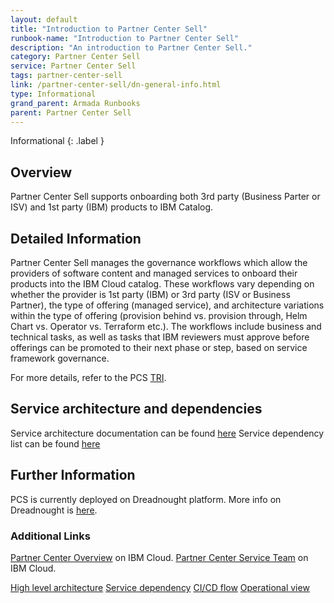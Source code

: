 ```yaml
---
layout: default
title: "Introduction to Partner Center Sell"
runbook-name: "Introduction to Partner Center Sell"
description: "An introduction to Partner Center Sell."
category: Partner Center Sell
service: Partner Center Sell
tags: partner-center-sell
link: /partner-center-sell/dn-general-info.html
type: Informational
grand_parent: Armada Runbooks
parent: Partner Center Sell
---
```


Informational
{: .label }

## Overview
Partner Center Sell supports onboarding both 3rd party (Business Parter or ISV) and 1st party (IBM) products to IBM Catalog.

## Detailed Information

Partner Center Sell manages the governance workflows which allow the providers of software content and managed services to onboard their products into the IBM Cloud catalog. These workflows vary depending on whether the provider is 1st party (IBM) or 3rd party (ISV or Business Partner), the type of offering (managed service), and architecture variations within the type of offering (provision behind vs. provision through, Helm Chart vs. Operator vs. Terraform etc.). The workflows include business and technical tasks, as well as tasks that IBM reviewers must approve before offerings can be promoted to their next phase or step, based on service framework governance.

For more details, refer to the PCS [TRI](https://github.ibm.com/LOX/Product-Lifecycle-Architecture/blob/master/TRI/GA.md).

## Service architecture and dependencies

Service architecture documentation can be found [here](https://github.ibm.com/LOX/Product-Lifecycle-Architecture/tree/master/intenal-docs/architecture)
Service dependency list can be found [here](https://github.ibm.com/LOX/Product-Lifecycle-Architecture/tree/master/intenal-docs/service-dependency)

## Further Information

PCS is currently deployed on Dreadnought platform. More info on Dreadnought is [here](https://test.cloud.ibm.com/docs-internal/dreadnought?topic=dreadnought-dreadnought).

### Additional Links

[Partner Center Overview](https://cloud.ibm.com/partner-center/sell/) on IBM Cloud.
[Partner Center Service Team](https://github.ibm.com/LOX/Product-Lifecycle-Architecture/blob/master/intenal-docs/incident-management/sre-service-team.md) on IBM Cloud.

[High level architecture](https://github.ibm.com/LOX/Product-Lifecycle-Architecture/blob/master/intenal-docs/architecture/high-level-architecture.md)
[Service dependency](https://github.ibm.com/LOX/Product-Lifecycle-Architecture/tree/master/intenal-docs/service-dependency)
[CI/CD flow](https://github.ibm.com/LOX/Product-Lifecycle-Architecture/blob/master/intenal-docs/architecture/ci-cd-flow.md)
[Operational view](https://github.ibm.com/LOX/Product-Lifecycle-Architecture/blob/master/images/ProductLifecycle_Dreadnought.drawio.png)



